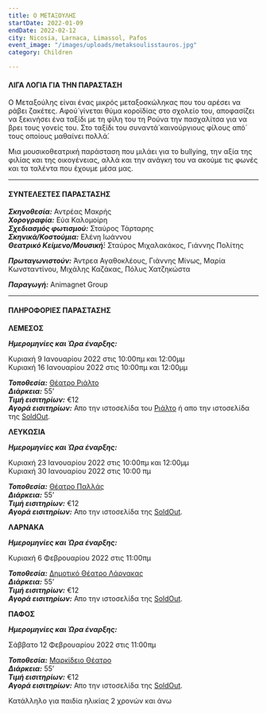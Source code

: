 ```yaml
---
title: Ο ΜΕΤΑΞΟΥΛΗΣ
startDate: 2022-01-09
endDate: 2022-02-12
city: Nicosia, Larnaca, Limassol, Pafos
event_image: "/images/uploads/metaksoulisstauros.jpg"
category: Children

---
```

#### ΛΙΓΑ ΛΟΓΙΑ ΓΙΑ ΤΗΝ ΠΑΡΑΣΤΑΣΗ

Ο Μεταξούλης είναι ένας μικρός μεταξοσκώληκας που του αρέσει να ράβει ζακέτες. Αφού́ γίνεται θύμα κοροϊδίας στο σχολείο του, αποφασίζει να ξεκινήσει ένα ταξίδι με τη φίλη του τη Ρούνα την πασχαλίτσα για να βρει τους γονείς του. Στο ταξίδι του συναντά́ καινούργιους φίλους από́ τους οποίους μαθαίνει πολλά́.

Μια μουσικοθεατρική παράσταση που μιλάει για το bullying, την αξία της φιλίας και της οικογένειας, αλλά και την ανάγκη του να ακούμε τις φωνές και τα ταλέντα που έχουμε μέσα μας.

***

#### ΣΥΝΤΕΛΕΣΤΕΣ ΠΑΡΑΣΤΑΣΗΣ

**_Σκηνοθεσία:_** Αντρέας Μακρής  
**_Χορογραφία:_** Εύα Καλομοίρη  
**_Σχεδιασμός φωτισμού:_** Σταύρος Τάρταρης  
**_Σκηνικά/Κοστούμια:_** Ελένη Ιωάννου  
**_Θεατρικό Κείμενο/Μουσική́:_** Σταύρος Μιχαλακάκος, Γιάννης Πολίτης

**_Πρωταγωνιστούν:_** Άντρεα Αγαθοκλέους, Γιάννης Μίνως, Μαρία Κωνσταντίνου, Μιχάλης Καζάκας, Πόλυς Χατζηκώστα

**_Παραγωγή:_** Animagnet Group

***

#### ΠΛΗΡΟΦΟΡΙΕΣ ΠΑΡΑΣΤΑΣΗΣ

**ΛΕΜΕΣΟΣ**

**_Ημερομηνίες και Ώρα έναρξης:_**

Κυριακή 9 Ιανουαρίου 2022 στις 10:00πμ και 12:00μμ  
Κυριακή 16 Ιανουαρίου 2022 στις 10:00πμ και 12:00μμ

**_Τοποθεσία:_** [Θέατρο Ριάλτο](https://www.google.com/maps/place/Rialto+Theatre/@34.6798494,33.0444744,18z/data=!4m5!3m4!1s0x14e7331ab1ec9197:0xdf6e42bed1d077b1!8m2!3d34.6797568!4d33.0455527 "https://www.google.com/maps/place/Rialto+Theatre/@34.6798494,33.0444744,18z/data=!4m5!3m4!1s0x14e7331ab1ec9197:0xdf6e42bed1d077b1!8m2!3d34.6797568!4d33.0455527")  
**_Διάρκεια:_** 55’  
**_Τιμή εισιτηρίων:_** €12  
**_Αγορά εισιτηρίων:_** Απο την ιστοσελίδα του [Ριάλτο](https://rialto.interticket.com/program/metaksoulisstauros-mikhalakakos-giannis-politis-2511 "https://rialto.interticket.com/program/metaksoulisstauros-mikhalakakos-giannis-politis-2511") ή απο την ιστοσελίδα της [SoldOut](https://www.soldoutticketbox.com/en/home "https://www.soldoutticketbox.com/en/home").

**ΛΕΥΚΩΣΙΑ**

**_Ημερομηνίες και Ώρα έναρξης:_**

Κυριακή 23 Ιανουαρίου 2022 στις 10:00πμ και 12:00μμ  
Κυριακή 30 Ιανουαρίου 2022 στις 10:00 πμ

**_Τοποθεσία:_** [Θέατρο Παλλάς](https://www.google.com/maps/place/Pallas+Theater/@35.1732295,33.3551574,17z/data=!3m1!4b1!4m5!3m4!1s0x14de17502ddb6def:0xf9034fe4278c3e69!8m2!3d35.1732295!4d33.3573461 "https://www.google.com/maps/place/Pallas+Theater/@35.1732295,33.3551574,17z/data=!3m1!4b1!4m5!3m4!1s0x14de17502ddb6def:0xf9034fe4278c3e69!8m2!3d35.1732295!4d33.3573461")  
**_Διάρκεια:_** 55’  
**_Τιμή εισιτηρίων:_** €12  
**_Αγορά εισιτηρίων:_** Απο την ιστοσελίδα της [SoldOut](https://www.soldoutticketbox.com/en/home "https://www.soldoutticketbox.com/en/home").

**ΛΑΡΝΑΚΑ**

**_Ημερομηνίες και Ώρα έναρξης:_**

Κυριακή 6 Φεβρουαρίου 2022 στις 11:00πμ

**_Τοποθεσία:_** [Δημοτικό Θέατρο Λάρνακας](https://www.google.com/maps/place/%CE%94%CE%B7%CE%BC%CE%BF%CF%84%CE%B9%CE%BA%CE%BF+%CE%98%CE%B5%CE%B1%CF%84%CF%81%CE%BF+%CE%9B%CE%B1%CF%81%CE%BD%CE%B1%CE%BA%CE%B1%CF%82/@34.9160535,33.6242074,17z/data=!3m1!4b1!4m5!3m4!1s0x14e08357d0583743:0x9596f1dd1e03bce6!8m2!3d34.9160535!4d33.6263961 "https://www.google.com/maps/place/%CE%94%CE%B7%CE%BC%CE%BF%CF%84%CE%B9%CE%BA%CE%BF+%CE%98%CE%B5%CE%B1%CF%84%CF%81%CE%BF+%CE%9B%CE%B1%CF%81%CE%BD%CE%B1%CE%BA%CE%B1%CF%82/@34.9160535,33.6242074,17z/data=!3m1!4b1!4m5!3m4!1s0x14e08357d0583743:0x9596f1dd1e03bce6!8m2!3d34.9160535!4d33.6263961")  
**_Διάρκεια:_** 55’  
**_Τιμή εισιτηρίων:_** €12  
**_Αγορά εισιτηρίων:_** Απο την ιστοσελίδα της [SoldOut](https://www.soldoutticketbox.com/en/home "https://www.soldoutticketbox.com/en/home").

**ΠΑΦΟΣ**

**_Ημερομηνίες και Ώρα έναρξης:_**

Σάββατο 12 Φεβρουαρίου 2022 στις 11:00πμ

**_Τοποθεσία:_** [Μαρκίδειο Θέατρο](https://www.google.com/maps/place/Markideio+Theatre/@34.7781598,32.4210447,17z/data=!3m1!4b1!4m5!3m4!1s0x14e706f5450bd66d:0x68a598c2c5136439!8m2!3d34.7781101!4d32.4232146 "https://www.google.com/maps/place/Markideio+Theatre/@34.7781598,32.4210447,17z/data=!3m1!4b1!4m5!3m4!1s0x14e706f5450bd66d:0x68a598c2c5136439!8m2!3d34.7781101!4d32.4232146")  
**_Διάρκεια:_** 55’  
**_Τιμή εισιτηρίων:_** €12  
**_Αγορά εισιτηρίων:_** Απο την ιστοσελίδα της [SoldOut](https://www.soldoutticketbox.com/en/home "https://www.soldoutticketbox.com/en/home").

Κατάλληλο για παιδία ηλικίας 2 χρονών και άνω